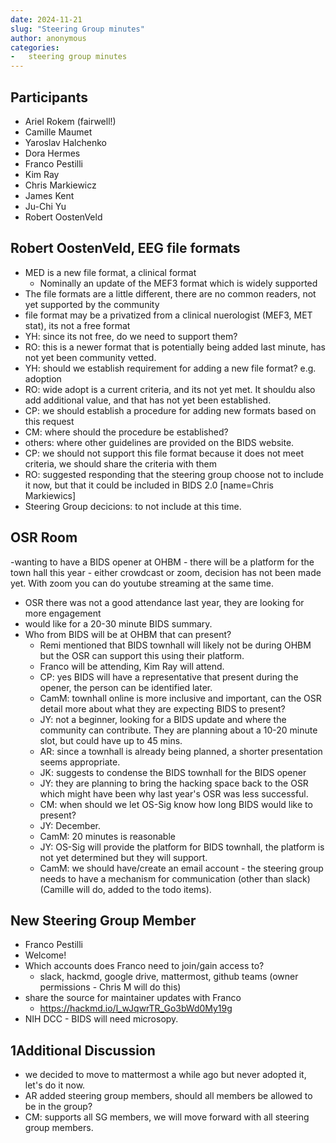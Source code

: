 ```yaml
---
date: 2024-11-21
slug: "Steering Group minutes"
author: anonymous
categories:
-   steering group minutes
---
```


<!-- more -->

## Participants

-   Ariel Rokem (fairwell!)
-   Camille Maumet
-   Yaroslav Halchenko
-   Dora Hermes
-   Franco Pestilli
-   Kim Ray
-   Chris Markiewicz
-   James Kent
-   Ju-Chi Yu
-   Robert OostenVeld

## Robert OostenVeld, EEG file formats

- MED is a new file format, a clinical format
    - Nominally an update of the MEF3 format which is widely supported
- The file formats are a little different, there are no common readers, not yet supported by the community
- file format may be a privatized from a clinical nuerologist (MEF3, MET stat), its not a free format
- YH: since its not free, do we need to support them?
- RO: this is a newer format that is potentially being added last minute, has not yet been community vetted.
- YH:  should we establish requirement for adding a new file format?  e.g. adoption
- RO: wide adopt is a current criteria, and its not yet met.  It shouldu also add additional value, and that has not yet been established.
- CP: we should establish a procedure for adding new formats based on this request
- CM: where should the procedure be established?
- others: where other guidelines are provided on the BIDS website.
- CP: we should not support this file format because it does not meet criteria, we should share the criteria with them
- RO: suggested responding that the steering group choose not to include it now, but that it could be included in BIDS 2.0 [name=Chris Markiewics]
- Steering Group decicions:  to not include at this time.

## OSR Room

-wanting to have a BIDS opener at OHBM
    - there will be a platform for the town hall this year
        - either crowdcast or zoom, decision has not been made yet. With zoom you can do youtube streaming at the same time.
- OSR there was not a good attendance last year, they are looking for more engagement
- would like for a 20-30 minute BIDS summary.
- Who from BIDS will be at OHBM that can present?
    - Remi mentioned that BIDS townhall will likely not be during OHBM but the OSR can support this using their platform.
    - Franco will be attending, Kim Ray will attend.
    - CP:  yes BIDS will have a representative that present during the opener, the person can be identified later.
    - CamM: townhall online is more inclusive and important, can the OSR detail more about what they are expecting BIDS to present?
    - JY: not a beginner, looking for a BIDS update and where the community can contribute. They are planning about a 10-20 minute slot, but could have up to 45 mins.
    - AR: since a townhall is already being planned, a shorter presentation seems appropriate.
    - JK:  suggests to condense the BIDS townhall for the BIDS opener
    - JY:  they are planning to bring the hacking space back to the OSR
      which might have been why last year's OSR was less successful.
    - CM: when should we let OS-Sig know how long BIDS would like to present?
    - JY: December.
    - CamM: 20 minutes is reasonable
    - JY: OS-Sig will provide the platform for BIDS townhall, the platform is not yet determined but they will support.
    - CamM: we should have/create an email account - the steering group needs to have a mechanism for communication (other than slack) (Camille will do, added to the todo items).

## New Steering Group Member

- Franco Pestilli
- Welcome!
- Which accounts does Franco need to join/gain access to?
    - slack, hackmd, google drive, mattermost, github teams (owner permissions - Chris M will do this)
- share the source for maintainer updates with Franco
    - https://hackmd.io/l_wJqwrTR_Go3bWd0My19g
- NIH DCC - BIDS will need microsopy.

## 1Additional Discussion

- we decided to move to mattermost a while ago but never adopted it, let's do it now.
- AR added steering group members, should all members be allowed to be in the group?
- CM: supports all SG members, we will move forward with all steering group members.
